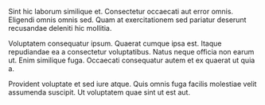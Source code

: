 Sint hic laborum similique et. Consectetur occaecati aut error omnis. Eligendi omnis omnis sed. Quam at exercitationem sed pariatur deserunt recusandae deleniti hic mollitia.
 Voluptatem consequatur ipsum. Quaerat cumque ipsa est. Itaque repudiandae ea a consectetur voluptatibus. Natus neque officia non earum ut. Enim similique fuga. Occaecati consequatur autem et ex quaerat ut quia a.
 Provident voluptate et sed iure atque. Quis omnis fuga facilis molestiae velit assumenda suscipit. Ut voluptatem quae sint ut est aut.